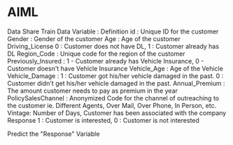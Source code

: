 # AIML
Data Share
Train Data
Variable :	Definition
id	: Unique ID for the customer
Gender	: Gender of the customer
Age :	Age of the customer
Driving_License	0 : Customer does not have DL, 1 : Customer already has DL
Region_Code	: Unique code for the region of the customer
Previously_Insured	: 1 - Customer already has Vehicle Insurance, 0 - Customer doesn't have Vehicle Insurance
Vehicle_Age :	Age of the Vehicle
Vehicle_Damage :	1 : Customer got his/her vehicle damaged in the past. 0 : Customer didn't get his/her vehicle damaged in the past.
Annual_Premium : 	The amount customer needs to pay as premium in the year
PolicySalesChannel	: Anonymized Code for the channel of outreaching to the customer ie. Different Agents, Over Mail, Over Phone, In Person, etc.
Vintage: 	Number of Days, Customer has been associated with the company
Response	1 : Customer is interested, 0 : Customer is not interested

Predict the "Response" Variable

